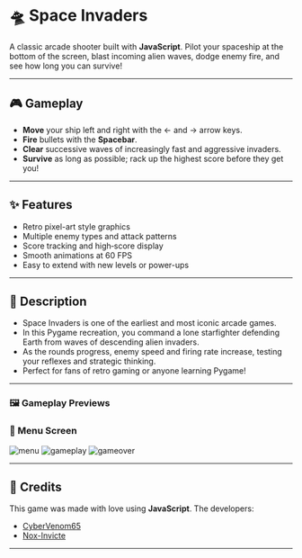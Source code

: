 # 🛸 Space Invaders

A classic arcade shooter built with **JavaScript**. 
Pilot your spaceship at the bottom of the screen, blast incoming alien waves, dodge enemy fire, and see how long you can survive!

---

## 🎮 Gameplay

- **Move** your ship left and right with the ← and → arrow keys.
- **Fire** bullets with the **Spacebar**.
- **Clear** successive waves of increasingly fast and aggressive invaders.
- **Survive** as long as possible; rack up the highest score before they get you!

---

## ✨ Features

* Retro pixel-art style graphics
* Multiple enemy types and attack patterns
* Score tracking and high‐score display
* Smooth animations at 60 FPS
* Easy to extend with new levels or power-ups

---

## 📜 Description

- Space Invaders is one of the earliest and most iconic arcade games. 
- In this Pygame recreation, you command a lone starfighter defending Earth from waves of descending alien invaders. 
- As the rounds progress, enemy speed and firing rate increase, testing your reflexes and strategic thinking. 
- Perfect for fans of retro gaming or anyone learning Pygame!

---

### 🖼️ Gameplay Previews

### 🧭 Menu Screen
![menu](https://github.com/user-attachments/assets/adb2eeb2-e274-4424-aa89-fdc84a4accf4)
![gameplay](https://github.com/user-attachments/assets/c98ab83c-25ad-44ca-8320-1e43be58ca29)
![gameover](https://github.com/user-attachments/assets/6f486b35-a16a-419b-ac63-12fa312de1a4)

---

## 🙏 Credits

This game was made with love using **JavaScript**.
The developers:
* [CyberVenom65](https://github.com/CyberVenom65)
* [Nox-Invicte](https://github.com/Nox-Invicte)

---
